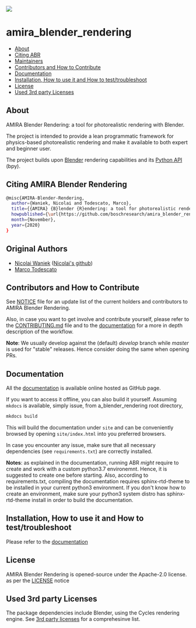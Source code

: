 ![](./media/ABR_rgb_mask.gif)

# amira_blender_rendering

* [About](#about)
* [Citing ABR](#citing)
* [Maintainers](#authors)
* [Contributors and How to Contribute](#contributors)
* [Documentation](#docs)
* [Installation, How to use it and How to test/troubleshoot](#use)
* [License](#license)
* [Used 3rd party Licenses](#licenses)


## About<a name="about"></a>

AMIRA Blender Rendering: a tool for photorealistic rendering with Blender.

The project is intended to provide a lean programmatic framework for
physics-based photorealistic rendering and make it available to both expert
and beginner user.

The project builds upon [Blender](https://www.blender.org) rendering capabilities and its [Python API](https://docs.blender.org/api/current/index.html) (bpy).

## Citing AMIRA Blender Rendering<a name="citing"></a>

```bash
@misc{AMIRA-Blender-Rendering,
  author={Waniek, Nicolai and Todescato, Marco},
  title={{AMIRA} {B}lender {R}endering: a tool for photorealistic rendering with {B}lender},
  howpublished={\url{https://github.com/boschresearch/amira_blender_rendering}},
  month={November},
  year={2020}
}
```

## Original Authors<a name="authors"></a>

* [Nicolai Waniek](mailto:rochus@rochus.net) ([Nicolai's github](https://github.com/nwaniek))
* [Marco Todescato](mailto:Marco.Todescato@de.bosch.com)


## Contributors and How to Contribute<a name="contributors"></a>

See [NOTICE](./NOTICE) file for an update list of the current holders
and contributors to AMIRA Blender Rendering.

Also, in case you want to get involve and contribute yourself, please
refer to the [CONTRIBUTING.md](./CONTRIBUTING.md) file and to the
[documentation](#docs) for a more in depth description of the workflow.

**Note**: We usually develop against the (default) *develop* branch while *master*
is used for "stable" releases. Hence consider doing the same when opening PRs.


## Documentation<a name="docs"></a>

All the [documentation](https://boschresearch.github.io/amira_blender_rendering/)
is available online hosted as GitHub page.

If you want to access it offline, you can also build it yourself.
Assuming `mkdocs` is available, simply issue, from a_blender_rendering root directory,

```bash
mkdocs build
```

This will build the documentation under `site` and can be conveniently
browsed by opening `site/index.html` into you preferred browsers.

In case you encounter any issue, make sure that all necessary dependencies (see `requirements.txt`)
are correctly installed.

**Notes**: as explained in the documentation, running ABR *might* require to create
and work with a custom python3.7 environemnt. Hence, it is suggested to create
one before starting. Also, according to requirements.txt, compiling the documentation
requires sphinx-rtd-theme to be installed in your current python3 environment.
If you don't know how to create an environment, make sure your python3 system
distro has sphinx-rtd-theme install in order to build the documentation.


## Installation, How to use it and How to test/troubleshoot<a name="use"></a>

Please refer to the [documentation](#docs)


## License<a name="license"></a>

AMIRA Blender Rendering is opened-source under the Apache-2.0 license.
as per the [LICENSE](./LICENSE) notice


## Used 3rd party Licenses<a name="licenses"></a>

The package dependencies include Blender, using the Cycles rendering engine.
See [3rd party licenses](./3rd-party-licenses.md) for a comprehesinve list.
